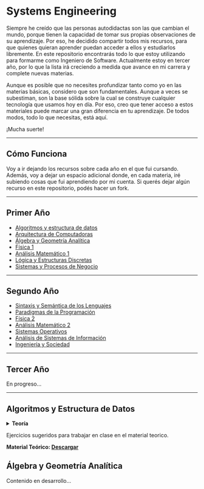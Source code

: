 # Systems Engineering

Siempre he creído que las personas autodidactas son las que cambian el mundo, porque tienen la capacidad de tomar sus propias observaciones de su aprendizaje. Por eso, he decidido compartir todos mis recursos, para que quienes quieran aprender puedan acceder a ellos y estudiarlos libremente. En este repositorio encontrarás todo lo que estoy utilizando para formarme como Ingeniero de Software. Actualmente estoy en tercer año, por lo que la lista irá creciendo a medida que avance en mi carrera y complete nuevas materias.

Aunque es posible que no necesites profundizar tanto como yo en las materias básicas, considero que son fundamentales. Aunque a veces se subestiman, son la base sólida sobre la cual se construye cualquier tecnología que usamos hoy en día. Por eso, creo que tener acceso a estos materiales puede marcar una gran diferencia en tu aprendizaje. De todos modos, todo lo que necesitas, está aquí.

¡Mucha suerte!

---

<h2>Cómo Funciona</h2>
<p>
Voy a ir dejando los recursos sobre cada año en el que fui cursando. Además, voy a dejar un espacio adicional donde, en cada materia, iré subiendo cosas que fui aprendiendo por mi cuenta. Si querés dejar algún recurso en este repositorio, podés hacer un fork.
</p>

---

<h2>Primer Año</h2>
<ul>
  <li><a href="#algoritmos-y-estructura-de-datos">Algoritmos y estructura de datos</a></li>
  <li><a href="#arquitectura-de-computadoras">Arquitectura de Computadoras</a></li>
  <li><a href="#algebra-y-geometria-analitica">Álgebra y Geometría Analítica</a></li>
  <li><a href="#fisica-1">Física 1</a></li>
  <li><a href="#analisis-matematico-1">Análisis Matemático 1</a></li>
  <li><a href="#logica-y-estructuras-discretas">Lógica y Estructuras Discretas</a></li>
  <li><a href="#sistemas-y-procesos-de-negocio">Sistemas y Procesos de Negocio</a></li>
</ul>

---

<h2>Segundo Año</h2>
<ul>
  <li><a href="#sintaxis-y-semantica">Sintaxis y Semántica de los Lenguajes</a></li>
  <li><a href="#">Paradigmas de la Programación</a></li>
  <li><a href="#">Física 2</a></li>
  <li><a href="#">Análisis Matemático 2</a></li>
  <li><a href="#">Sistemas Operativos</a></li>
  <li><a href="#">Análisis de Sistemas de Información</a></li>
  <li><a href="#">Ingeniería y Sociedad</a></li>
</ul>

---

<h2>Tercer Año</h2>
<p>En progreso...</p>

---

<a name="algoritmos-y-estructura-de-datos"></a>
<h2>Algoritmos y Estructura de Datos</h2>
<details>
  <summary><strong>Teoría</strong></summary>
  <br>
  <details>
  <summary><strong>1. Uso de Variables y Operaciones</strong></summary>
  <h4>Objetivo</h4>
  <p> 
    El propósito es que los estudiantes desarrollen sus primeros pseudocódigos comprendiendo los conceptos de secuencia y variable. Se destaca la importancia del tipo de datos como un determinante en los valores y operaciones aplicables en pseudocódigo para manejar variables.
  </p>
  <p>
    Para crear un programa, primero se debe analizar el problema. En problemas grandes, el proceso sigue un diseño descendente, refinándose hasta construir el algoritmo en pseudocódigo. Luego, una vez verificado el algoritmo, se podría codificar en un lenguaje específico como Pascal.
  </p>
  <p>
    <strong>Nota:</strong> A lo largo del curso se evita enseñar un lenguaje específico, enfocándose en la descripción de soluciones que puedan ser codificadas en cualquier lenguaje de programación.
  </p>
  
  <h4>Definición de Variables y Operaciones</h4>
  <p>
    <strong>Variables:</strong> Son espacios de almacenamiento en los que se guardan datos (en espacio de memoria) que pueden cambiar durante la ejecución de un programa. Cada variable tiene un nombre (identificador), un tipo de dato (como entero, cadena o booleano) y un valor asignado.
  </p>
  <p>
    <strong>Operaciones:</strong>
    <ul>
      <li><strong>Aritméticas:</strong> Suma (+), resta (-), multiplicación (*), división (/).</li>
      <li><strong>Lógicas:</strong> AND, OR, NOT, utilizadas para evaluar condiciones.</li>
      <li><strong>Asignación:</strong> Asignar un valor a una variable (por ejemplo, <code>x = 5</code>).</li>
      <li><strong>Relacionales:</strong> Mayor que (>), menor que (<), igual a (==), utilizadas para comparar valores.</li>
    </ul>
  </p>
  
  <h4>Ejemplos</h4>
  <p><strong>Primer intento: A grandes rasgos</strong></p>
  <pre>
Inicio
  Obtener un número entero
  Obtener otro número entero
  Calcular la suma de los números obtenidos
  Imprimir dicha suma
Fin
  </pre>
  <p><strong>Segundo intento: Detallado</strong></p>
  <pre>
Inicio
  Leer A // obtener el primer número
  Leer B // obtener el otro
  Calcular la suma de A y B y guardarla en C
  Imprimir C
Fin
</pre>
<b>Programa En Pseudocódigo:</b> 
El programa que se implementa a continuación tiene una típica estructura secuencial, es decir que consta de instrucciones que se van ejecutando una a continuación de la otra, en el orden en que fueron escritas de arriba hacia abajo. Debe notarse que las instrucciones utilizadas no alteran esa secuencia, como sucederá en las siguientes prácticas al introducir condiciones que expresen ejecuciones alternativas o ciclos repetitivos.
Además, en este código se introducen algunas cuestiones de estilo que tienen que ver con una buena práctica en la codificación de programas y que se consideran importantes a la hora de integrar equipos de trabajo. Por ello la secuencia de comentarios al comienzo y antes de cada tramo importante del programa, así como los carteles que se muestran al usuario y el manejo de los espacios en blanco para alinear las instrucciones (este manejo suele llamarse indentación).

<pre>
  Programa Sumas // Este es el primer programa en PSEUDOCODIGO
 // Programa escrito por: Gustavo
 // Fecha: 11 de Abril del 2020
 // Versión: 04
 // Nombre del archivo: Sumas
 // Este programa permite sumar dos números enteros
   Variables // definición de las variables
   A, B, C: Entero 5
   Hacer // Comienzo del programa
     // Ingreso de datos
     Imprimir: 'Ingrese el primer valor: '
     Leer: A
     Imprimir: 'Ingrese el segundo valor: '
     Leer: B
     // Cálculo de los resultados
     C:= A+B
     // Salida de la información
     Imprimir: 'La suma de los dos valores dados es: ', C
     (* Fin del programa *)
   Fin Hacer
 Fin Programa Sumas
</pre>

![image](https://github.com/user-attachments/assets/2c4cc4b2-9fde-47ca-b4ba-0a872bdabcb9)
![image](https://github.com/user-attachments/assets/da65ed4d-54c4-4992-baf1-f03e7b028597)
![image](https://github.com/user-attachments/assets/aea55f9b-2373-49a5-9e42-9d2ee60eda94)
![image](https://github.com/user-attachments/assets/220be88d-a451-4343-998e-ccd5e7aaf6df)
<details>
  <summary><strong><b>Introduccion a C</b></strong></summary>
  
  ![image](https://github.com/user-attachments/assets/173bb3d5-5cd3-4679-9d3e-00478f42adc4)
  ![image](https://github.com/user-attachments/assets/e6d9ae0a-ed26-44fe-86d5-9aff0add8a37)
  ![image](https://github.com/user-attachments/assets/d1a35abb-3e54-4a18-b86b-ec979435cd2f)

</details>
</details>

<details>
  <summary><strong>2. Estructura de control de decisión</strong></summary>
  <h4>Objetivo</h4>
  <p>
     Que los estudiantes puedan tomar decisiones en los pseudocódigos que construyen para la resolución de problemas. </p>
  <p>
     La primera fase de la resolución de un Problema con Pseudocódigo es el Análisis del Problema. Esta fase requiere comprender con claridad el problema, de modo que permita dar una clara definición de todos los aspectos involucrados para de ese modo llegar a una solución. </p>
  <p>  
    A continuación deben estudiarse las características de esa solución a fin de encontrar la mejor manera de llevarla adelante. De eso se encarga la fase del Diseño, cuyo producto final es el Pseudocódigo. Para obtenerlo, también se precisan especificaciones detalladas de las Entradas y Salidas. Así, las tareas a realizar pueden resumirse en:
</p>
  ![ayed1](https://github.com/user-attachments/assets/f9a6b20f-7c5b-422f-9794-69ba1a8a0512)
 <p> En problemas de pequeña o mediana envergadura, lo anterior puede llevarse a cabo respondiendo a las siguientes preguntas: </p>
 <p>¿Qué Entradas se requieren? (Tipo y Cantidad)</p>
 <p>¿Cuál es la Salida deseada? (Tipo y Cantidad)</p>
 <p>¿Qué debe hacerse para lograr la Salida deseada a partir de los datos disponibles?</p>
 <p>Ejemplo:</p>
 <p>Determinar si la suma de cualquier pareja de tres números dados es igual al tercero. Si se cumple esta condición, escribir “Iguales” y, caso contrario, escribir “Distintos”. Análisis del Problema: </p>
 <p><b>¿Qué Entradas se requieren? (Tipo y Cantidad)</b> Tres números Reales </p>
 <p><b>¿Cuál es la Salida deseada? (Tipo y Cantidad)</b> Un mensaje</p>
 <b>¿Qué método produce la Salida deseada?</b> La comparación de las suma de las parejas de números con el número que queda</p>
 <p><b>Primer intento: a grandes rasgos</b></p>
  <pre>
    Obtener tres números reales
    Calcular las sumas dos en dos de los números obtenidos
    Si alguna de ellas es igual al tercer número, mostrar el cartel “Iguales” y terminar; de lo contrario, mostrar
    Si cartel “Distintos” y terminar.
 Fin
  </pre>
 <p><b>Segundo intento: buscando los detalles</b></p>
  <pre>
Inicio
 // Obtener los tres números reales
   Leer A
   Leer B
   Leer C
 // Calcular cada suma y compararla con el tercer número
   Si A+B = C
     Imprimir “Iguales”
   Terminar
   Si A+C = B
     Imprimir “Iguales”
   Terminar
   Si B+C = A
     Imprimir “Iguales”
   Terminar
   Imprimir “Distintas “
   // Terminar
  </pre>

  <p><b>Tercer intento</b></p>
  <pre>
Programa Pares
 // Programa escrito por: XXXX
 // Fecha: 26 de Abril de 2009
 // Versión: 05
 // Nombre del archivo: Pares
 // Este programa suma tres números de a pares y compara con el número restante.
 // Se utilizan SI anidados.
   Variables
   A, B, C: Real 5,2
   Hacer // Comienzo del programa
   // Ingreso de datos
    Imprimir: 'Ingrese el primer valor: '
    Leer: A
    Imprimir: 'Ingrese el segundo valor: '
    Leer: B
    Imprimir: 'Ingrese el tercer valor: '
    Leer: C
 // Se aplican SI anidados para comparar
   SI (A+B)=C ENTONCES
     Imprimir: ‘ Son Iguales....! ‘
   SINO
     SI (A+C)=B ENTONCES
     Imprimir: ‘ Son Iguales....! ‘
   SINO
     SI (B+C)=A ENTONCES
     Imprimir: ‘ Son Iguales....! ‘
   SINO
     Imprimir: ‘ Son Distintos...! ‘
   FIN SI
 FIN SI
 FIN SI
 Fin Hacer
 Fin Programa Pares
  </pre>

</details>

<details>
  <summary><strong>3. Estructuras de Control de Repetición Incondicional (fija) y Repetición Condicional</strong></summary>
  <h4>Objetivo</h4>
  <p> Utilizar la Repetición Incondicional y Condicional en la resolución de problemas con Pseudocódigo.</p>

Las **estructuras de control de repetición** permiten ejecutar un conjunto de instrucciones varias veces, ya sea con un número predefinido de iteraciones o dependiendo de una condición lógica.

---

## **1. Estructuras de Control de Repetición**

Las estructuras de repetición son fundamentales en programación, ya que nos permiten realizar tareas repetitivas de manera eficiente. Pueden dividirse en:

1. **Repetición Incondicional (Fija)**: El número de iteraciones es fijo y se conoce antes de ejecutar el ciclo.
2. **Repetición Condicional**: El número de iteraciones depende de una condición que se evalúa durante la ejecución.

---

### **A. Repetición Incondicional (Fija)**

La repetición fija o incondicional ejecuta un bloque de instrucciones un número específico y conocido de veces antes de iniciar la ejecución.

#### **Características:**
- El número de iteraciones se define de antemano.
- No depende de condiciones variables durante la ejecución.
- Se utiliza en tareas donde el número de repeticiones es fijo.

#### **Estructuras Comunes:**
- **For**: Muy usado en lenguajes como Python, C, Java, entre otros.
- **Repeat...Until**: Disponible en algunos lenguajes.

  <b>Ejemplo, Con Repetición Incondicional (Fija):</b>
  <p>Se desea visualizar la Tabla de Multiplicación de un número dado por los números del 1 al 20. La Tabla debe visualizarse con el siguiente formato, por ejemplo: ' 2 x 3 = 6'.</p>
  <p><b>¿Qué Entradas se requieren? (Tipo y Cantidad)</b> Un número entero</p>
  <p><b>¿Cuál es la Salida deseada? (Tipo y Cantidad)</b> La Tabla en el formato pedido</p>
  <b>¿Qué método produce la Salida deseada?</b> Multiplicar el número entero dado con cada Número entre 1 y 20.</p>

  <b>Primer intento: a grandes rasgos</b>
  <pre>
  inicio
    Leer el número entero Num
    Repetir 20 veces
    // Calculo de la Multiplicación
    Imprimo los números a multiplicar en el formato pedido
    // El índice es el contador de iteraciones
    Realizo la multiplicación entre el Num y el Índice
    Imprimo resultado
  Fin
  </pre>

  <b>Segundo intento:</b>
  <pre>
  // Programa escrito por: XXXX
  // Fecha: 30 de Mayo de 2011
  // Versión: 1.1
  // Nombre del archivo: Tablas_de_Multiplicar
  // Este programa multiplica un numero por índice que se incrementa 20 veces de a uno
  Variables // definición de las variables
  Num, Indice: Entero 2
  Tabla: Entero 4
  Hacer // Comienzo del programa //
  // Ingreso de datos
  Imprimir: 'Ingrese un Número para Generar su Tabla de Multiplicar: '
  Leer: Num
  // Inicio la Generación de la Tabla de Multiplicar
  Imprimir: ' Tabla del ‘, Num
  REPETIR PARA Índice:= 1, 20, 1
  Tabla:= Num * Indice // calculo el valor del resultado
  // Imprimo en el formato pedido
  Imprimir: Num , ' x ' , Indice , ' = ' , Tabla
  FIN REPETIR PARA
  Fin Hacer
  Fin Programa Tablas_de_Multiplicar
  </pre>

  ![image](https://github.com/user-attachments/assets/b258200b-251b-403b-9fad-4086f4bde6d5)

</details>

<details>
  <summary><strong>4. Funciones y Procedimientos</strong></summary>
  <h4>Objetivo</h4>
  <p>Utilizar en los pseudocódigos las herramientas de modularización de programas y comunicación entre módulos</p>
  
---

<p>Hemos visto que al construir programas resulta muy útil pensar que el problema puede descomponerse en subproblemas a partir de cuyas soluciones se obtiene una solución al problema original. Hasta ahora, eso nos sirvió para darle forma al código de nuestros programas en segmentos que podían ser bien diferenciados (usando comentarios). Sin embargo, en ocasiones estos segmentos pueden ser un poco largos y llevar a que al ver el programa en su conjunto, se pierda de vista la distinción y el código se vuelve confuso. Esto se nota particularmente bien en programas de mediana o gran envergadura, aunque puede ocurrir también en algunos más pequeños. Así, los procedimientos y funciones (en general subprogramas) vienen a ayudarnos a organizar la programación, pues nos permiten que esos segmentos de código que podían resultar confusos se codifican por separado con algunas ventajas adicionales: </p>

- se les asocia un nombre, por lo que si el segmento de código debía repetirse en diferentes partes del programa, ahora puede reemplazarse todo el segmento por su nombre en cada uno de los lugares donde antes se repetía el segmento completo, permitiendo además que el código termine siendo más breve y por tanto más ágil para la lectura; en el lugar donde está el nombre del subprograma se dice que hay una invocación al mismo;

- en ocasiones, las repeticiones no eran totalmente idénticas, sino que había ciertos datos que cambiaban de una a otra: a los subprogramas se les pueden asociar parámetros, es decir datos que pueden cambiar de valor de una invocación a otra; los valores que se asocian con los parámetros en cada invocación del subprograma suelen conocerse como argumentos, y la correspondencia se da por cantidad y posición: el primer argumento que se indica en la invocación corresponde al valor que se asigna al primer parámetro del procedimiento, el segundo argumento corresponde al valor asignado al segundo parámetros, y así hasta el último, por lo que debe haber tantos argumentos en la invocación como parámetros se definieron en la declaración del subprograma.

<p>La introducción de subprogramas en la codificación de los programas lleva a introducir algunos conceptos relacionados con el uso de variables: los subprogramas tienen la misma estructura interna que un programa completo, de modo que pueden declararse variables que ayuden a lograr lo que se pretende pero que solo sirven para ese subprograma: son variables locales al subprograma, y tienen la característica fundamental de que los valores que tomen sólo se conocen dentro del subprograma. Por su parte, las que se declaran a nivel del programa principal (el único que codificábamos hasta ahora, son globales para los subprogramas: cualquier subprograma puede hacer uso de ellas y cualquier cambio que un subprograma (o el principal) haga a una de ellas, afectará al resto de los subprogramas que la utilicen o al mismo programa principal en cualquier ejecución posterior al cambio.</p>

<b>El subprograma (o el programa principal) que hace una invocación a otro subprograma se conoce como el llamador.</b>

<p>Los parámetros de un subprograma pueden ser de dos clases, por ahora: por valor o por referencia. Los parámetros por valor son variables locales al procedimiento cuyo valor se asigna en la invocación, y por ser variables locales su cambio no se nota fuera del subprograma. Los parámetros por valor constituyen datos de entrada para el subprograma y los argumentos correspondientes pueden estar dados como constantes o variables. En cambio, los parámetros por referencia sólo pueden estar asociados con argumentos variables, pues cualquier alteración de los mismos en el subprograma afectará el valor asociado a la variable argumento del llamador; la principal utilidad de estos parámetros es la de poder hacer referencia a dichos valores con un nombre que resulta significativo dentro del subprograma,independientemente de cómo se lo conozca en el resto. Los parámetros por referencia, pueden ser de entrada o de salida para el subprograma.</p>

<p>Como se dijo, hay dos clases de subprogramas: los procedimientos y las funciones:</p>

- Las funciones sólo admiten parámetros por valor y siempre tienen un valor asociado (el resultado), pues están pensadas para ser utilizadas como parte de una expresión (igual que las funciones primitivas). Así, solo pueden devolver valores de tipos simples, como los que hemos utilizado hasta ahora.

- Los procedimientos admiten parámetros de ambas clases, por lo que podrían tene varias salidas. No pueden formar parte de expresiones, su invocación se realiza como si fuesen una instrucción más en el lenguaje.

<p>En ocasiones, hay un grupo de subprogramas que pueden considerarse relacionados entre sí por algún criterio, pudiendo eventualmente compartir algunos datos (o no). Dichos subprogramas forman un módulo y aparecen con frecuencia al resolver problemas de mediana o gran envergadura.</p>

<b>Características:</b>
- Tienen un **nombre** que las identifica.
- Pueden aceptar **parámetros** (datos de entrada).
- Siempre **devuelven un valor**.
- Facilitan la reutilización del código.

<b>Estructura General de una Función:</b>
```
def nombre_funcion(parámetros):
    # Código que realiza la tarea
    return valor
```

<b>Diferencias entre Funciones y Procedimientos</b>

| **Aspecto**             | **Función**                              | **Procedimiento**                        |
|-------------------------|------------------------------------------|------------------------------------------|
| **Devuelve un valor**    | Sí, siempre devuelve un valor mediante `return`. | No devuelve un valor directamente.       |
| **Propósito principal**  | Calcular y devolver un resultado.        | Ejecutar una acción o tarea específica.  |
| **Estructura típica**    | Incluye la instrucción `return`.         | No incluye la instrucción `return`.      |
| **Uso común**            | Cálculos matemáticos, procesamiento de datos. | Mostrar mensajes, modificar variables globales. |
| **Parámetros**           | Puede recibir parámetros opcionales o requeridos. | Puede recibir parámetros opcionales o requeridos. |
| **Estado de salida**     | Finaliza cuando devuelve un valor.       | Finaliza después de ejecutar todas sus instrucciones. |
| **Interacción externa**  | Generalmente no modifica variables globales. | Puede modificar variables globales.     |

<details>

<summary>Programación modular</summary>
La usamos para resolver el problema en pequeños subproblemas, un proyecto de algoritmos normalmente se compone de un programa principal y de un conjunto de subprogramas que se invocan o llaman desde el principal.

Utilizamos la estrategia antes mencionada de top-down, diseño descendente o modular, divide y venceras. El proceso de subdividir se llama refinamiento sucesivo.

Los subprogramas son unidades de programa que hacen una tarea especifica. Pueden ser procedimientos o funciones

- Procedimiento: subprograma que puede recibir cero o mas valores desde la unidad que lo llama y lo activa, y devolver cero o mas valores a dicha unidad llamadora. Admiten parametros de ambas clases por lo que pueden tener varias salidas. No pueden formar parte de una expresion, se las invoca como una instruccion del programa principal.
- Funcion: es un subprograma que recibe cero o mas valores pero siempre devuelve un solo resultado y de tipo estandar: entero, real, caracter o booleano, en su nombre. Solo admiten parametros por valor y siempre tiene un valor asociado (el resultado) porque estan pensadas para usarse en una expresion.
- Parametros: es el conjunto de datos que se envia como comunicacion entre las unidades de programa.

Para que un programa pueda utilizar un subprograma este tiene que estar declarado y definido dentro del mismo. Para declarar un subprograma se debe especificar el tipo (funcion o proocedimiento), su nombre y la lista de parametros (si corresponde)

Para su invocacion, los procedimientos se invocan a traves de su nombre acompañado, si corresponde, de la lista de parametros actuales. Las funciones se invocan a traves de su nombre, acompañado o no de la lista de parametros actuales, segun corresponda, pero SOLO se invocan dentro de otra expresion aritmetico-logica o de una impresion.

<details>

<summary>Procedimientos</summary>

![image](https://github.com/user-attachments/assets/508855a8-7f52-426d-9d78-1616a105b97f)
![image](https://github.com/user-attachments/assets/f6f40de1-019e-4195-9bbc-1888201119a9)

</details>

<details>

<summary>Funciones</summary>

![image](https://github.com/user-attachments/assets/22f9a449-f13e-4b2c-a5dc-93ff956abcd6)
![image](https://github.com/user-attachments/assets/1054b17b-2e4f-475b-a15e-63c1422897fc)
![image](https://github.com/user-attachments/assets/00984225-b214-4a54-97bb-f97079edc7dd)

</details>

<details>

<summary>Representación grafica</summary>

![image](https://github.com/user-attachments/assets/65de740e-4db3-4efa-98a8-f4d854f6d3f1)
![image](https://github.com/user-attachments/assets/2adbecf1-c2a0-41d3-8c7b-ec5f41ef0433)
![image](https://github.com/user-attachments/assets/5984ecc1-a016-41df-b758-68413285fe46)
![image](https://github.com/user-attachments/assets/530a54c3-6d18-4e3c-9e0d-6ef5ec325d54)
![image](https://github.com/user-attachments/assets/ca151f52-8e8f-4842-a94b-d5fe3ac67eb3)

</details>
</details>
</details>

<details>

<summary><strong>5. Tipos de datos definidos por el usuario</strong></summary>
</br>
Los datos que no puedan representarse mediante un tipo estándar se definirán utilizando tipos de datos personalizados. Para crearlos, es necesario especificar su nombre y estructura. Estos datos se declaran en una sección específica llamada tipos estructurados.

El nombre de un tipo personalizado debe ser único y no coincidir con los tipos predefinidos del lenguaje. Su definición se basa en la combinación de tipos estándar y/o otros tipos definidos previamente por el usuario.

Tipos de datos estándar o simples: permiten definir variables individuales con valores únicos.
Tipos de datos definidos por el usuario: posibilitan la creación de variables compuestas que agrupan valores relacionados de manera lógica bajo un mismo identificador.
Al resolver un problema, es crucial identificar el conjunto de datos que forman parte de su universo. Los datos básicos extraídos del problema, junto con aquellos deducidos de su análisis, se conectan de forma lógica para definir diversas estructuras de datos.

Estructura de datos: un esquema o mecanismo para organizar y almacenar datos.
Estas estructuras pueden clasificarse según:
Cantidad de datos que gestionan: simples o compuestos.
Tipo de datos: homogéneos o heterogéneos.
Tiempo en memoria: temporales o permanentes.
Modo de asignación de memoria: estáticas o dinámicas.
Ubicación de almacenamiento: internas (RAM) o externas (almacenamiento secundario).

<details>
  
<summary>Estructuras de datos compuestas</summary>

- Una estructura de datos compuesta es un grupo de datos agrupados bajo un único nombre, organizados de manera específica y con un conjunto definido de operaciones permitidas.
- Para su análisis, se clasifican en homogéneas y heterogéneas:
  - Homogéneas: contienen únicamente datos de un mismo tipo (por ejemplo, todos los elementos del conjunto son números reales o enteros).
  - Heterogéneas: permiten combinar datos de diferentes tipos en un mismo conjunto.

</details>
</details>

<details>
  <summary><strong>6. Estructuras homogéneas - Arreglos</strong></summary>

</details>

</details>
<p>Ejercicios sugeridos para trabajar en clase en el material teorico.</p>
<p><b>Material Teórico: <a href="https://modsfire.com/c18PhtG354235T8" target="_blank">Descargar</a></b></p>
</details>
<a name="algebra-y-geometria-analitica"></a>
<h2>Álgebra y Geometría Analítica</h2>
<p>Contenido en desarrollo...</p>
